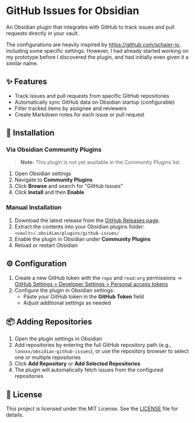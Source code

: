 # GitHub Issues for Obsidian

An Obsidian plugin that integrates with GitHub to track issues and pull requests directly in your vault.

The configurations are heavily inspired by https://github.com/schaier-io, including some specific settings. However, I had already started working on my prototype before I discovered the plugin, and had initially even given it a similar name.

## ✨ Features

- Track issues and pull requests from specific GitHub repositories
- Automatically sync GitHub data on Obsidian startup (configurable)
- Filter tracked items by assignee and reviewers
- Create Markdown notes for each issue or pull request

## 🚀 Installation

### Via Obsidian Community Plugins

> **Note:** This plugin is not yet available in the Community Plugins list.

1. Open Obsidian settings
2. Navigate to **Community Plugins**
3. Click **Browse** and search for "GitHub Issues"
4. Click **Install** and then **Enable**

### Manual Installation

1. Download the latest release from the [GitHub Releases page](https://github.com/LonoxX/obsidian-github-issues/releases).
2. Extract the contents into your Obsidian plugins folder:
   `<vault>/.obsidian/plugins/github-issues/`
3. Enable the plugin in Obsidian under **Community Plugins**
4. Reload or restart Obsidian

## ⚙️ Configuration

1. Create a new GitHub token with the `repo` and `read:org` permissions
   → [GitHub Settings > Developer Settings > Personal access tokens](https://github.com/settings/tokens)
2. Configure the plugin in Obsidian settings:
    - Paste your GitHub token in the **GitHub Token** field
    - Adjust additional settings as needed

## 📦 Adding Repositories

1. Open the plugin settings in Obsidian
2. Add repositories by entering the full GitHub repository path (e.g., `lonoxx/obsidian-github-issues`),
   or use the repository browser to select one or multiple repositories
3. Click **Add Repository** or **Add Selected Repositories**
4. The plugin will automatically fetch issues from the configured repositories

## 📄 License

This project is licensed under the MIT License. See the [LICENSE](LICENSE) file for details.
